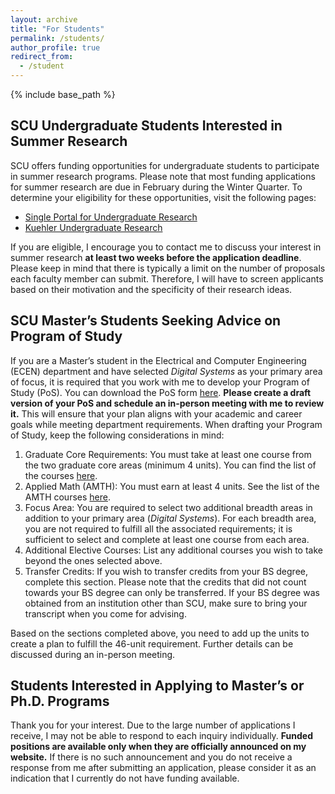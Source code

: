```yaml
---
layout: archive
title: "For Students"
permalink: /students/
author_profile: true
redirect_from:
  - /student
---
```


{% include base_path %}

SCU Undergraduate Students Interested in Summer Research<a name="summer-research"></a>
----
SCU offers funding opportunities for undergraduate students to participate in summer research programs.
Please note that most funding applications for summer research are due in February during the Winter Quarter.
To determine your eligibility for these opportunities, visit the following pages:
* [Single Portal for Undergraduate Research](https://www.scu.edu/provost/research/student-funding-opportunities/scuspur/)
* [Kuehler Undergraduate Research](https://www.scu.edu/engineering/labs--research/research/kuehler-undergraduate-research/)

If you are eligible, I encourage you to contact me to discuss your interest in summer research **at least two weeks before the application deadline**.
Please keep in mind that there is typically a limit on the number of proposals each faculty member can submit.
Therefore, I will have to screen applicants based on their motivation and the specificity of their research ideas.



SCU Master’s Students Seeking Advice on Program of Study
<a name="master-pos"></a>
-----
If you are a Master’s student in the Electrical and Computer Engineering (ECEN) department and have selected <em>Digital Systems</em> as your primary area of focus, it is required that you work with me to develop your Program of Study (PoS). You can download the PoS form [here](https://www.scu.edu/media/school-of-engineering/pdfs/graduate-engineering/ECEN-ENGINEERING-CORE-POS-FALL-2024.pdf).
**Please create a draft version of your PoS and schedule an in-person meeting with me to review it.** This will ensure that your plan aligns with your academic and career goals while meeting department requirements. When drafting your Program of Study, keep the following considerations in mind:
1. Graduate Core Requirements: You must take at least one course from the two graduate core areas (minimum 4 units). You can find the list of the courses [here](https://www.scu.edu/bulletin/graduate/school-of-engineering/chapter-6-graduate-core-requirements-and-graduate-engineering.html#aca8c2afbf0e).
2. Applied Math (AMTH): You must earn at least 4 units. See the list of the AMTH courses [here](https://www.scu.edu/engineering/academic-programs/department-of-applied-mathematics/graduate/courses/).
3. Focus Area: You are required to select two additional breadth areas in addition to your primary area (<em>Digital Systems</em>). For each breadth area, you are not required to fulfill all the associated requirements; it is sufficient to select and complete at least one course from each area.
4. Additional Elective Courses: List any additional courses you wish to take beyond the ones selected above.
5. Transfer Credits: If you wish to transfer credits from your BS degree, complete this section. Please note that the credits that did not count towards your BS degree can only be transferred. If your BS degree was obtained from an institution other than SCU, make sure to bring your transcript when you come for advising.

Based on the sections completed above, you need to add up the units to create a plan to fulfill the 46-unit requirement. Further details can be discussed during an in-person meeting.

Students Interested in Applying to Master’s or Ph.D. Programs
<a name="applications"></a>
-----
Thank you for your interest. Due to the large number of applications I receive, I may not be able to respond to each inquiry individually. **Funded positions are available only when they are officially announced on my website.** If there is no such announcement and you do not receive a response from me after submitting an application, please consider it as an indication that I currently do not have funding available.


